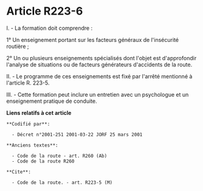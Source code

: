 # Article R223-6

I. - La formation doit comprendre :

1° Un enseignement portant sur les facteurs généraux de l'insécurité routière ;

2° Un ou plusieurs enseignements spécialisés dont l'objet est d'approfondir l'analyse de situations ou de facteurs
générateurs d'accidents de la route.

II. - Le programme de ces enseignements est fixé par l'arrêté mentionné à l'article R. 223-5.

III. - Cette formation peut inclure un entretien avec un psychologue et un enseignement pratique de conduite.

**Liens relatifs à cet article**

	**Codifié par**:

	  - Décret n°2001-251 2001-03-22 JORF 25 mars 2001

	**Anciens textes**:

	  - Code de la route - art. R260 (Ab)
	  - Code de la route R260

	**Cite**:

	  - Code de la route. - art. R223-5 (M)
